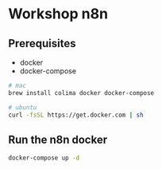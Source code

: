 # Workshop n8n
## Prerequisites
* docker
* docker-compose

```sh
# mac
brew install colima docker docker-compose

# ubuntu 
curl -fsSL https://get.docker.com | sh
```

## Run the n8n docker
```sh
docker-compose up -d
```
